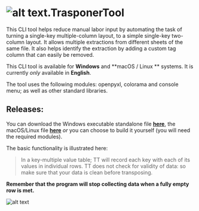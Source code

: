 # ![alt text](https://github.com/ff-ss/TrasponerTool/blob/master/static/Webp.net-resizeimage.png "Logotype").TrasponerTool


This CLI tool helps reduce manual labor input by automating the task of turning a single-key multiple-column layout, to a simple single-key two-column layout. It allows multiple extractions from different sheets of the same file. It also helps identify the extraction by adding a custom tag column that can easily be removed.

This CLI tool is  available for **Windows** and **macOS / Linux ** systems.
It is currently *only* available in **English**.

The tool uses the following modules: openpyxl, colorama and console menu; as well as other standard libraries.

## Releases:
You can download the Windows executable standalone file **[here](https://github.com/ff-ss/TrasponerTool/raw/master/source/windows/TrasponerToolv3.2.exe)**, the macOS/Linux file **[here](https://github.com/ff-ss/TrasponerTool/raw/master/source/mac-unix/TrasponerTool3.2%20)** *or* you can choose to build it yourself (you will need the required modules).

The basic functionality is illustrated here:
> In a key-multiple value table; TT will record each key with each of its values in individual rows. TT does not check for validity of data: so make sure that your data is clean before transposing.

**Remember that the program will stop collecting data when a fully empty row is met.**

![alt text](https://github.com/ff-ss/TrasponerTool/blob/master/static/func.png "Multi-column to Two-column")


